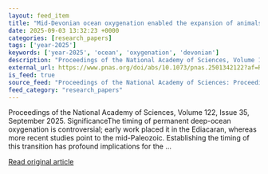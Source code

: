 ```yaml
---
layout: feed_item
title: "Mid-Devonian ocean oxygenation enabled the expansion of animals into deeper-water habitats"
date: 2025-09-03 13:32:23 +0000
categories: [research_papers]
tags: ['year-2025']
keywords: ['year-2025', 'ocean', 'oxygenation', 'devonian']
description: "Proceedings of the National Academy of Sciences, Volume 122, Issue 35, September 2025"
external_url: https://www.pnas.org/doi/abs/10.1073/pnas.2501342122?af=R
is_feed: true
source_feed: "Proceedings of the National Academy of Sciences: Proceedings of the National Academy of Sciences: Table of Contents"
feed_category: "research_papers"
---
```


Proceedings of the National Academy of Sciences, Volume 122, Issue 35, September 2025. SignificanceThe timing of permanent deep-ocean oxygenation is controversial; early work placed it in the Ediacaran, whereas more recent studies point to the mid-Paleozoic. Establishing the timing of this transition has profound implications for the ...

[Read original article](https://www.pnas.org/doi/abs/10.1073/pnas.2501342122?af=R)
